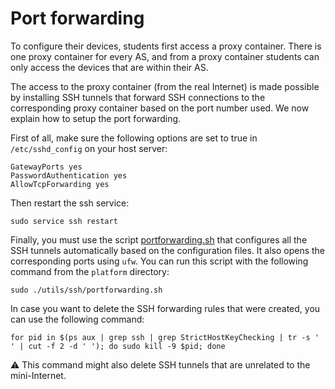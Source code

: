 # Port forwarding

To configure their devices, students first access a proxy container. There is one proxy container for every AS,
and from a proxy container students can only access the devices that are within their AS.

The access to the proxy container (from the real Internet) is made possible by installing SSH tunnels
that forward SSH connections to the corresponding proxy container based on the port number used.
We now explain how to setup the port forwarding.

First of all, make sure the following options are set to true in `/etc/sshd_config` on your host server:

```
GatewayPorts yes
PasswordAuthentication yes
AllowTcpForwarding yes
```

Then restart the ssh service: 

```
sudo service ssh restart
```

Finally, you must use the script [portforwarding.sh](https://github.com/nsg-ethz/mini_internet_project/blob/master/platform/utils/ssh/portforwarding.sh) that configures all the SSH tunnels automatically
based on the configuration files. It also opens the corresponding ports using `ufw`.
You can run this script with the following command from the `platform` directory:

```
sudo ./utils/ssh/portforwarding.sh
```

In case you want to delete the SSH forwarding rules that were created, you can use the following command:

```
for pid in $(ps aux | grep ssh | grep StrictHostKeyChecking | tr -s ' ' | cut -f 2 -d ' '); do sudo kill -9 $pid; done
```

:warning: This command might also delete SSH tunnels that are unrelated to the mini-Internet.
